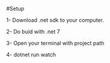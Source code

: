 #Setup 

1- Download .net sdk to your computer.

2- Do buid with .net 7

3- Open your terminal with project path

4- dotnet run watch
